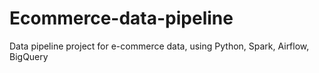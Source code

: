 # Ecommerce-data-pipeline
Data pipeline project for e-commerce data, using Python, Spark, Airflow, BigQuery
